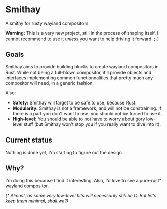 # Smithay

A smithy for rusty wayland compositors

**Warning:** This is a very new project, still in the process of shaping itself. I cannot
recommend to use it *unless* you want to help driving it forward. ;-)

## Goals

Smithay aims to provide building blocks to create wayland compositors in Rust. While not
being a full-blown compositor, it'll provide objects and interfaces implementing common
functionnalities that pretty much any compositor will need, in a generic fashion.

Also:

- **Safety:** Smithay will target to be safe to use, because Rust.
- **Modularity:** Smithay is not a framework, and will not be constraining. If there is a
  part you don't want to use, you should not be forced to use it.
- **High-level:** You should be able to not have to worry about gory low-level stuff (but 
  Smithay won't stop you if you really want to dive into it).

## Current status

Nothing is done yet, I'm starting to figure out the design.

## Why?

I'm doing this because I find it interesting. Also, I'd love to see a pure-rust\* wayland
compositor.

*(\* Almost, as some very low-level bits will necessarily still be C. But let's keep them minimal, shall we?)*